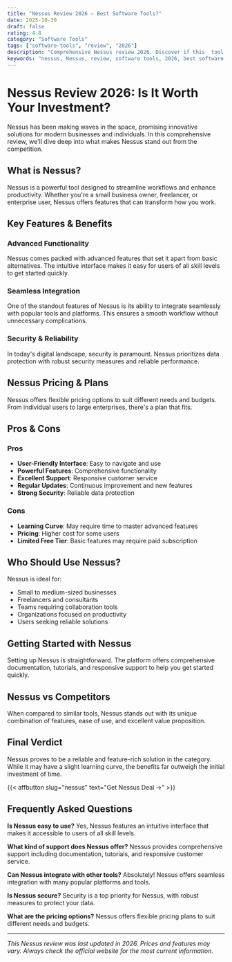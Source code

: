 ```yaml
---
title: "Nessus Review 2026 – Best Software Tools?"
date: 2025-10-30
draft: false
rating: 4.8
category: "Software Tools"
tags: ["software-tools", "review", "2026"]
description: "Comprehensive Nessus review 2026. Discover if this  tool is the best choice for your needs."
keywords: "nessus, Nessus, review, software tools, 2026, best software tools"
---
```


# Nessus Review 2026: Is It Worth Your Investment?

Nessus has been making waves in the  space, promising innovative solutions for modern businesses and individuals. In this comprehensive review, we'll dive deep into what makes Nessus stand out from the competition.

## What is Nessus?

Nessus is a powerful  tool designed to streamline workflows and enhance productivity. Whether you're a small business owner, freelancer, or enterprise user, Nessus offers features that can transform how you work.

## Key Features & Benefits

### Advanced Functionality
Nessus comes packed with advanced features that set it apart from basic alternatives. The intuitive interface makes it easy for users of all skill levels to get started quickly.

### Seamless Integration
One of the standout features of Nessus is its ability to integrate seamlessly with popular tools and platforms. This ensures a smooth workflow without unnecessary complications.

### Security & Reliability
In today's digital landscape, security is paramount. Nessus prioritizes data protection with robust security measures and reliable performance.

## Nessus Pricing & Plans

Nessus offers flexible pricing options to suit different needs and budgets. From individual users to large enterprises, there's a plan that fits.

## Pros & Cons

### Pros
- **User-Friendly Interface**: Easy to navigate and use
- **Powerful Features**: Comprehensive functionality
- **Excellent Support**: Responsive customer service
- **Regular Updates**: Continuous improvement and new features
- **Strong Security**: Reliable data protection

### Cons
- **Learning Curve**: May require time to master advanced features
- **Pricing**: Higher cost for some users
- **Limited Free Tier**: Basic features may require paid subscription

## Who Should Use Nessus?

Nessus is ideal for:
- Small to medium-sized businesses
- Freelancers and consultants
- Teams requiring collaboration tools
- Organizations focused on productivity
- Users seeking reliable  solutions

## Getting Started with Nessus

Setting up Nessus is straightforward. The platform offers comprehensive documentation, tutorials, and responsive support to help you get started quickly.

## Nessus vs Competitors

When compared to similar tools, Nessus stands out with its unique combination of features, ease of use, and excellent value proposition.

## Final Verdict

Nessus proves to be a reliable and feature-rich solution in the  category. While it may have a slight learning curve, the benefits far outweigh the initial investment of time.

{{< affbutton slug="nessus" text="Get Nessus Deal →" >}}

## Frequently Asked Questions

**Is Nessus easy to use?**
Yes, Nessus features an intuitive interface that makes it accessible to users of all skill levels.

**What kind of support does Nessus offer?**
Nessus provides comprehensive support including documentation, tutorials, and responsive customer service.

**Can Nessus integrate with other tools?**
Absolutely! Nessus offers seamless integration with many popular platforms and tools.

**Is Nessus secure?**
Security is a top priority for Nessus, with robust measures to protect your data.

**What are the pricing options?**
Nessus offers flexible pricing plans to suit different needs and budgets.

---

*This Nessus review was last updated in 2026. Prices and features may vary. Always check the official website for the most current information.*
